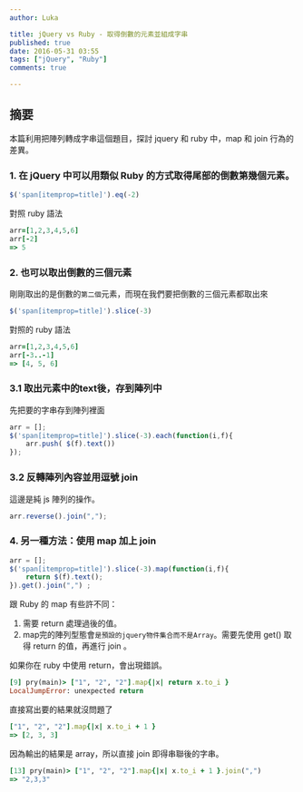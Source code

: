 ```yaml
---
author: Luka

title: jQuery vs Ruby - 取得倒數的元素並組成字串
published: true
date: 2016-05-31 03:55
tags: ["jQuery", "Ruby"]
comments: true

---
```

## 摘要

本篇利用把陣列轉成字串這個題目，探討 jquery 和 ruby 中，map 和 join 行為的差異。

### 1. 在 jQuery 中可以用類似 Ruby 的方式取得尾部的倒數第幾個元素。

```js
$('span[itemprop=title]').eq(-2)
```

對照 ruby 語法

```rb
arr=[1,2,3,4,5,6]
arr[-2]
=> 5
```


### 2. 也可以取出倒數的三個元素

剛剛取出的是倒數的`第二個`元素，而現在我們要把倒數的三個元素都取出來

```js
$('span[itemprop=title]').slice(-3)
```

對照的 ruby 語法

```rb
arr=[1,2,3,4,5,6]
arr[-3..-1]
=> [4, 5, 6]
```

### 3.1 取出元素中的text後，存到陣列中

先把要的字串存到陣列裡面

```js
arr = [];
$('span[itemprop=title]').slice(-3).each(function(i,f){
	arr.push( $(f).text())
});
```

### 3.2 反轉陣列內容並用逗號 join

這邊是純 js 陣列的操作。

```js
arr.reverse().join(",");
```

### 4. 另一種方法：使用 map 加上 join

```js
arr = [];
$('span[itemprop=title]').slice(-3).map(function(i,f){
	return $(f).text();
}).get().join(",") ;
```

跟 Ruby 的 map 有些許不同：

1. 需要 return 處理過後的值。
2. map完的陣列型態會`是預設的jquery物件集合而不是Array`。需要先使用 get() 取得 return 的值，再進行 join 。

如果你在 ruby 中使用 return，會出現錯誤。

```rb
[9] pry(main)> ["1", "2", "2"].map{|x| return x.to_i }
LocalJumpError: unexpected return
```

直接寫出要的結果就沒問題了

```rb
["1", "2", "2"].map{|x| x.to_i + 1 }
=> [2, 3, 3]
```

因為輸出的結果是 array，所以直接 join 即得串聯後的字串。

```rb
[13] pry(main)> ["1", "2", "2"].map{|x| x.to_i + 1 }.join(",")
=> "2,3,3"
```